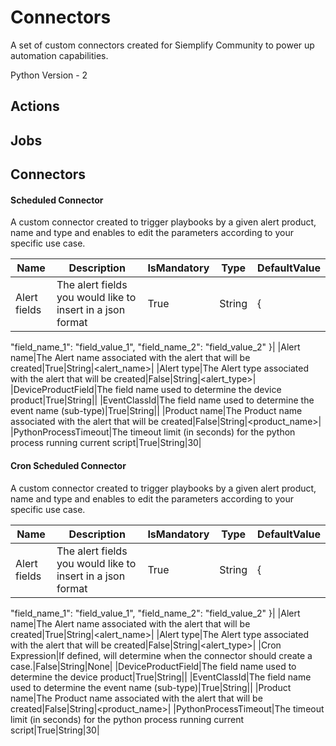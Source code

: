 
# Connectors

A set of custom connectors created for Siemplify Community to power up automation capabilities.

Python Version - 2



## Actions



## Jobs



## Connectors
#### Scheduled Connector
A custom connector created to trigger playbooks by a given alert product, name and type and enables to edit the parameters according to your specific use case. 

|Name|Description|IsMandatory|Type|DefaultValue|
|----|-----------|-----------|----|------------|
|Alert fields|The alert fields you would like to insert in a json format|True|String|{
  "field_name_1": "field_value_1",
  "field_name_2": "field_value_2"
}|
|Alert name|The Alert name associated with the alert that will be created|True|String|<alert_name>|
|Alert type|The Alert type associated with the alert that will be created|False|String|<alert_type>|
|DeviceProductField|The field name used to determine the device product|True|String|<none>|
|EventClassId|The field name used to determine the event name (sub-type)|True|String|<none>|
|Product name|The Product name associated with the alert that will be created|False|String|<product_name>|
|PythonProcessTimeout|The timeout limit (in seconds) for the python process running current script|True|String|30|


#### Cron Scheduled Connector
A custom connector created to trigger playbooks by a given alert product, name and type and enables to edit the parameters according to your specific use case. 

|Name|Description|IsMandatory|Type|DefaultValue|
|----|-----------|-----------|----|------------|
|Alert fields|The alert fields you would like to insert in a json format|True|String|{
  "field_name_1": "field_value_1",
  "field_name_2": "field_value_2"
}|
|Alert name|The Alert name associated with the alert that will be created|True|String|<alert_name>|
|Alert type|The Alert type associated with the alert that will be created|False|String|<alert_type>|
|Cron Expression|If defined, will determine when the connector should create a case.|False|String|None|
|DeviceProductField|The field name used to determine the device product|True|String|<none>|
|EventClassId|The field name used to determine the event name (sub-type)|True|String|<none>|
|Product name|The Product name associated with the alert that will be created|False|String|<product_name>|
|PythonProcessTimeout|The timeout limit (in seconds) for the python process running current script|True|String|30|




